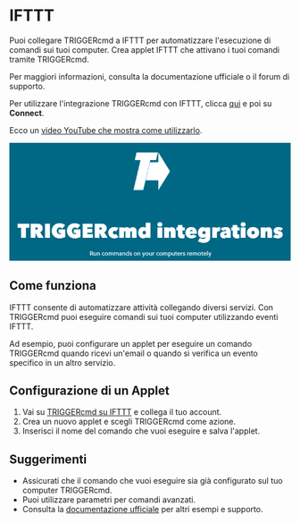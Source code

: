 # IFTTT

Puoi collegare TRIGGERcmd a IFTTT per automatizzare l'esecuzione di comandi sui tuoi computer. Crea applet IFTTT che attivano i tuoi comandi tramite TRIGGERcmd.

Per maggiori informazioni, consulta la documentazione ufficiale o il forum di supporto.

Per utilizzare l'integrazione TRIGGERcmd con IFTTT, clicca [qui](https://ifttt.com/trigger_cmd) e poi su **Connect**.

Ecco un [video YouTube che mostra come utilizzarlo](https://youtu.be/NO6OASpij1c).

![TRIGGERcmd su IFTTT](images/ifttt-integration.png)

## Come funziona

IFTTT consente di automatizzare attività collegando diversi servizi. Con TRIGGERcmd puoi eseguire comandi sui tuoi computer utilizzando eventi IFTTT.

Ad esempio, puoi configurare un applet per eseguire un comando TRIGGERcmd quando ricevi un'email o quando si verifica un evento specifico in un altro servizio.

## Configurazione di un Applet

1. Vai su [TRIGGERcmd su IFTTT](https://ifttt.com/trigger_cmd) e collega il tuo account.
2. Crea un nuovo applet e scegli TRIGGERcmd come azione.
3. Inserisci il nome del comando che vuoi eseguire e salva l'applet.

## Suggerimenti

* Assicurati che il comando che vuoi eseguire sia già configurato sul tuo computer TRIGGERcmd.
* Puoi utilizzare parametri per comandi avanzati.
* Consulta la [documentazione ufficiale](https://www.triggercmd.com) per altri esempi e supporto.
